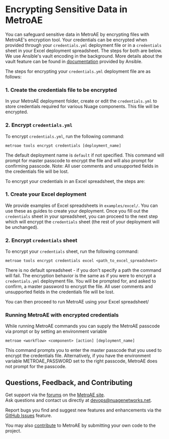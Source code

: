 # Encrypting Sensitive Data in MetroAE

You can safeguard sensitive data in MetroAE by encrypting files with MetroAE's encryption tool. Your credentials can be encrypted when provided through your `credentials.yml` deployment file or in a `credentials` sheet in your Excel deployment spreadsheet. The steps for both are below. We use Ansible's vault encoding in the background. More details about the vault feature can be found in [documentation](https://docs.ansible.com/ansible/2.4/vault.html) provided by Ansible.

The steps for encrypting your `credentials.yml` deployment file are as follows:

### 1. Create the credentials file to be encrypted

In your MetroAE deployment folder, create or edit the `credentials.yml` to store credentials required for various Nuage components. This file will be encrypted.

### 2. Encrypt `credentials.yml`

To encrypt `credentials.yml`, run the following command:  
```
metroae tools encrypt credentials [deployment_name]
```

The default deployment name is `default` if not specified. This command will prompt for master passcode to encrypt the file and will also prompt for confirming passcode.
Note: All user comments and unsupported fields in the credentials file will be lost.

To encrypt your credentials in an Excel spreadsheet, the steps are:

### 1. Create your Excel deployment

We provide examples of Excel spreadsheets in `examples/excel/`. You can use these as guides to create your deployment. Once you fill out the `credentials` sheet in your spreadsheet, you can proceed to the next step which will encrypt the `credentials` sheet (the rest of your deployment will be unchanged).

### 2. Encrypt `credentials` sheet

To encrypt your `credentials` sheet, run the following command:
```
metroae tools encrypt credentials excel <path_to_excel_spreadsheet>
```
There is no default spreadsheet - if you don't specify a path the command will fail. The encryption behavior is the same as if you were to encrypt a `credentials.yml` deployment file. You will be prompted for, and asked to confirm, a master password to encrypt the file. All user comments and unsupported fields in the credentials file will be lost.

You can then proceed to run MetroAE using your Excel spreadsheet/

### Running MetroAE with encrypted credentials

While running MetroAE commands you can supply the MetroAE passcode via prompt or by setting an environment variable
```
metroae <workflow> <component> [action] [deployment_name]
```

This command prompts you to enter the master passcode that you used to encrypt the credentials file.
Alternatively, if you have the environment variable METROAE_PASSWORD set to the right passcode, MetroAE does not prompt for the passcode.

## Questions, Feedback, and Contributing

Get support via the [forums](https://devops.nuagenetworks.net/forums/) on the [MetroAE site](https://devops.nuagenetworks.net/).  
Ask questions and contact us directly at [devops@nuagenetworks.net](mailto:devops@nuagenetworks.net "send email to nuage-metro project").

Report bugs you find and suggest new features and enhancements via the [GitHub Issues](https://github.com/nuagenetworks/nuage-metro/issues "nuage-metro issues") feature.

You may also [contribute](../CONTRIBUTING.md) to MetroAE by submitting your own code to the project.
